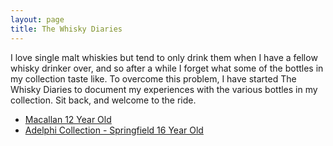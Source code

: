 ```yaml
---
layout: page
title: The Whisky Diaries
---
```


I love single malt whiskies but tend to only drink them when I have a fellow whisky drinker over, and so after a while I forget what some of the bottles in my collection taste like. To overcome this problem, I have started The Whisky Diaries to document my experiences with the various bottles in my collection. Sit back, and welcome to the ride.

* [Macallan 12 Year Old](/whisky/2016/10/14/the-whisky-diaries-macallan-12-year-old.html)
* [Adelphi Collection - Springfield 16 Year Old](/whisky/2016/10/14/the-whisky-diaries-springbank-16-year-old.html)
